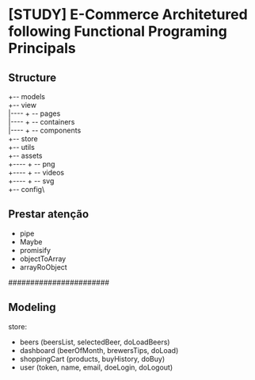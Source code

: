 # [STUDY] E-Commerce Architetured following Functional Programing Principals

## Structure

+-- models\
+-- view\
|---- + -- pages\
|---- + -- containers\
|---- + -- components\
+-- store\
+-- utils\
+-- assets\
+---- + -- png\
+---- + -- videos\
+---- + -- svg\
+-- config\

## Prestar atenção

- pipe
- Maybe
- promisify
- objectToArray
- arrayRoObject

#######################

## Modeling

store:
- beers (beersList, selectedBeer, doLoadBeers)
- dashboard (beerOfMonth, brewersTips, doLoad)
- shoppingCart (products, buyHistory, doBuy)
- user (token, name, email, doeLogin, doLogout)